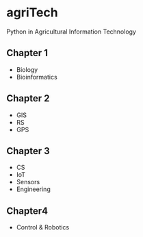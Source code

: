 # agriTech
Python in Agricultural Information Technology 
## Chapter 1
- Biology
- Bioinformatics
## Chapter 2
- GIS
- RS
- GPS
## Chapter 3
- CS
- IoT
- Sensors
- Engineering
## Chapter4
- Control & Robotics
